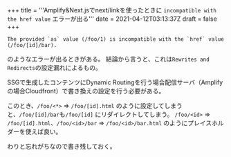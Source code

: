+++
title = '''Amplify&Next.jsでnext/linkを使ったときに `incompatible with the href value` エラーが出る'''
date = 2021-04-12T03:13:37Z
draft = false
+++

```
The provided `as` value (/foo/1) is incompatible with the `href` value (/foo/[id]/bar).
```

のようなエラーが出るときがある。
結論から言うと、これは`Rewrites and Redirects`の設定漏れによるもの。

SSGで生成したコンテンツにDynamic Routingを行う場合配信サーバ（Amplifyの場合Cloudfront）で書き換えの設定を行う必要がある。

このとき、`/foo/<*>` => `/foo/[id].html` のように設定してしまうと、`/foo/[id]/bar`も`/foo/[id]` にリダイレクトしてしまう。
`/foo/<id>` => `/foo/[id].html`、`/foo/<id>/bar` => `/foo/<id>/bar.html` のようにプレイスホルダーを使えば良い。

わりと忘れがちなので書き残しておく。
